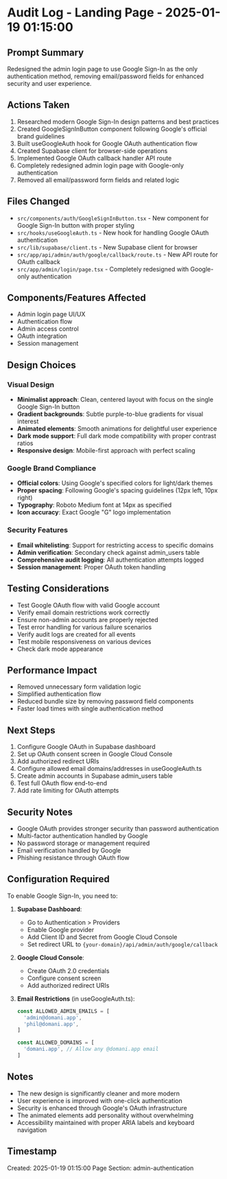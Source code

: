 # Audit Log - Landing Page - 2025-01-19 01:15:00

## Prompt Summary
Redesigned the admin login page to use Google Sign-In as the only authentication method, removing email/password fields for enhanced security and user experience.

## Actions Taken
1. Researched modern Google Sign-In design patterns and best practices
2. Created GoogleSignInButton component following Google's official brand guidelines
3. Built useGoogleAuth hook for Google OAuth authentication flow
4. Created Supabase client for browser-side operations
5. Implemented Google OAuth callback handler API route
6. Completely redesigned admin login page with Google-only authentication
7. Removed all email/password form fields and related logic

## Files Changed
- `src/components/auth/GoogleSignInButton.tsx` - New component for Google Sign-In button with proper styling
- `src/hooks/useGoogleAuth.ts` - New hook for handling Google OAuth authentication
- `src/lib/supabase/client.ts` - New Supabase client for browser
- `src/app/api/admin/auth/google/callback/route.ts` - New API route for OAuth callback
- `src/app/admin/login/page.tsx` - Completely redesigned with Google-only authentication

## Components/Features Affected
- Admin login page UI/UX
- Authentication flow
- Admin access control
- OAuth integration
- Session management

## Design Choices
### Visual Design
- **Minimalist approach**: Clean, centered layout with focus on the single Google Sign-In button
- **Gradient backgrounds**: Subtle purple-to-blue gradients for visual interest
- **Animated elements**: Smooth animations for delightful user experience
- **Dark mode support**: Full dark mode compatibility with proper contrast ratios
- **Responsive design**: Mobile-first approach with perfect scaling

### Google Brand Compliance
- **Official colors**: Using Google's specified colors for light/dark themes
- **Proper spacing**: Following Google's spacing guidelines (12px left, 10px right)
- **Typography**: Roboto Medium font at 14px as specified
- **Icon accuracy**: Exact Google "G" logo implementation

### Security Features
- **Email whitelisting**: Support for restricting access to specific domains
- **Admin verification**: Secondary check against admin_users table
- **Comprehensive audit logging**: All authentication attempts logged
- **Session management**: Proper OAuth token handling

## Testing Considerations
- Test Google OAuth flow with valid Google account
- Verify email domain restrictions work correctly
- Ensure non-admin accounts are properly rejected
- Test error handling for various failure scenarios
- Verify audit logs are created for all events
- Test mobile responsiveness on various devices
- Check dark mode appearance

## Performance Impact
- Removed unnecessary form validation logic
- Simplified authentication flow
- Reduced bundle size by removing password field components
- Faster load times with single authentication method

## Next Steps
1. Configure Google OAuth in Supabase dashboard
2. Set up OAuth consent screen in Google Cloud Console
3. Add authorized redirect URIs
4. Configure allowed email domains/addresses in useGoogleAuth.ts
5. Create admin accounts in Supabase admin_users table
6. Test full OAuth flow end-to-end
7. Add rate limiting for OAuth attempts

## Security Notes
- Google OAuth provides stronger security than password authentication
- Multi-factor authentication handled by Google
- No password storage or management required
- Email verification handled by Google
- Phishing resistance through OAuth flow

## Configuration Required
To enable Google Sign-In, you need to:

1. **Supabase Dashboard**:
   - Go to Authentication > Providers
   - Enable Google provider
   - Add Client ID and Secret from Google Cloud Console
   - Set redirect URL to `{your-domain}/api/admin/auth/google/callback`

2. **Google Cloud Console**:
   - Create OAuth 2.0 credentials
   - Configure consent screen
   - Add authorized redirect URIs

3. **Email Restrictions** (in useGoogleAuth.ts):
   ```typescript
   const ALLOWED_ADMIN_EMAILS = [
     'admin@domani.app',
     'phil@domani.app',
   ]

   const ALLOWED_DOMAINS = [
     'domani.app', // Allow any @domani.app email
   ]
   ```

## Notes
- The new design is significantly cleaner and more modern
- User experience is improved with one-click authentication
- Security is enhanced through Google's OAuth infrastructure
- The animated elements add personality without overwhelming
- Accessibility maintained with proper ARIA labels and keyboard navigation

## Timestamp
Created: 2025-01-19 01:15:00
Page Section: admin-authentication